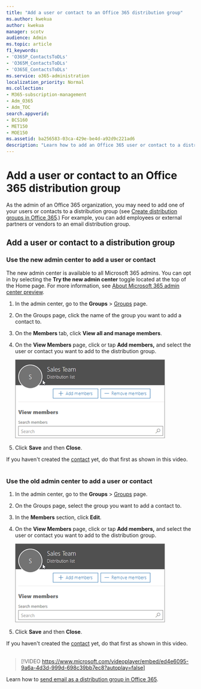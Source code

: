 ```yaml
---
title: "Add a user or contact to an Office 365 distribution group"
ms.author: kwekua
author: kwekua
manager: scotv
audience: Admin
ms.topic: article
f1_keywords:
- 'O365P_ContactsToDLs'
- 'O365M_ContactsToDLs'
- 'O365E_ContactsToDLs'
ms.service: o365-administration
localization_priority: Normal
ms.collection: 
- M365-subscription-management 
- Adm_O365
- Adm_TOC
search.appverid:
- BCS160
- MET150
- MOE150
ms.assetid: ba256583-03ca-429e-be4d-a92d9c221ad6
description: "Learn how to add an Office 365 user or contact to a distribution group. For example, you can add an employee, partner, or a vendor to your email distribution group."
---
```


# Add a user or contact to an Office 365 distribution group

As the admin of an Office 365 organization, you may need to add one of your users or contacts to a distribution group (see [Create distribution groups in Office 365](../setup/create-distribution-lists.md).) For example, you can add employees or external partners or vendors to an email distribution group.
  
## Add a user or contact to a distribution group

### Use the new admin center to add a user or contact 

The new admin center is available to all Microsoft 365 admins. You can opt in by selecting the **Try the new admin center** toggle located at the top of the Home page. For more information, see [About Microsoft 365 admin center preview](../microsoft-365-admin-center-preview.md).

1. In the admin center, go to the **Groups** \> <a href="https://go.microsoft.com/fwlink/p/?linkid=2052855" target="_blank">Groups</a> page.

2. On the Groups page, click the name of the group you want to add a contact to.

3. On the **Members** tab, click **View all and manage members**.

4. On the **View Members** page, click or tap **Add members,** and select the user or contact you want to add to the distribution group. 
    
    ![Add members to distribution group](../media/f79f59f8-1606-43fe-bae6-df74f5b6259d.png)
  
5. Click **Save** and then **Close**.
    
If you haven't created the [contact](../misc/contacts.md)
 yet, do that first as shown in this video. 
<br><br>

### Use the old admin center to add a user or contact 

1. In the admin center, go to the **Groups** \> <a href="https://go.microsoft.com/fwlink/p/?linkid=2052855" target="_blank">Groups</a> page.
    
2. On the Groups page, select the group you want to add a contact to.
    
3. In the **Members** section, click **Edit**.
  
4. On the **View Members** page, click or tap **Add members,** and select the user or contact you want to add to the distribution group. 
    
    ![Add members to distribution group](../media/f79f59f8-1606-43fe-bae6-df74f5b6259d.png)
  
5. Click **Save** and then **Close**.
    
If you haven't created the [contact](../misc/contacts.md) yet, do that first as shown in this video. 
<br><br>
  
> [!VIDEO https://www.microsoft.com/videoplayer/embed/ed4e6095-9a6a-4d3d-999d-698c39bb7ec8?autoplay=false]
  
Learn how to [send email as a distribution group in Office 365](../manage/send-email-as-distribution-list.md).
  

